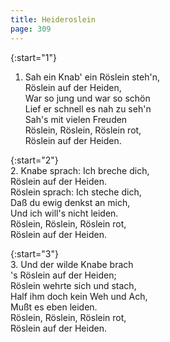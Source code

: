 ```yaml
---
title: Heideroslein
page: 309
---  
```



{:start="1"}  
1. Sah ein Knab' ein Röslein steh'n,  
Röslein auf der Heiden,  
War so jung und war so schön  
Lief er schnell es nah zu seh'n  
Sah's mit vielen Freuden  
Röslein, Röslein, Röslein rot,  
Röslein auf der Heiden.  


{:start="2"}  
2. Knabe sprach: Ich breche dich,  
Röslein auf der Heiden.  
Röslein sprach: Ich steche dich,  
Daß du ewig denkst an mich,  
Und ich will's nicht leiden.  
Röslein, Röslein, Röslein rot,  
Röslein auf der Heiden.  


{:start="3"}  
3. Und der wilde Knabe brach  
's Röslein auf der Heiden;  
Röslein wehrte sich und stach,  
Half ihm doch kein Weh und Ach,  
Mußt es eben leiden.  
Röslein, Röslein, Röslein rot,  
Röslein auf der Heiden.  